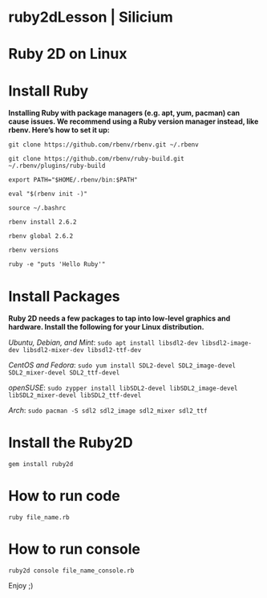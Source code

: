 # ruby2dLesson | Silicium

# Ruby 2D on Linux

# Install Ruby

<b>Installing Ruby with package managers (e.g. apt, yum, pacman) can cause issues. We recommend using a Ruby version manager instead, like rbenv. Here’s how to set it up:</b>

`git clone https://github.com/rbenv/rbenv.git ~/.rbenv`

`git clone https://github.com/rbenv/ruby-build.git ~/.rbenv/plugins/ruby-build`

`export PATH="$HOME/.rbenv/bin:$PATH"`

`eval "$(rbenv init -)"`

`source ~/.bashrc`

`rbenv install 2.6.2`

`rbenv global 2.6.2`

`rbenv versions`

`ruby -e "puts 'Hello Ruby'"`

# Install Packages

<b>Ruby 2D needs a few packages to tap into low-level graphics and hardware. Install the following for your Linux distribution.</b>

*Ubuntu, Debian, and Mint*:
`sudo apt install libsdl2-dev libsdl2-image-dev libsdl2-mixer-dev libsdl2-ttf-dev`

*CentOS and Fedora*:
`sudo yum install SDL2-devel SDL2_image-devel SDL2_mixer-devel SDL2_ttf-devel`

*openSUSE*:
`sudo zypper install libSDL2-devel libSDL2_image-devel libSDL2_mixer-devel libSDL2_ttf-devel`

*Arch*:
`sudo pacman -S sdl2 sdl2_image sdl2_mixer sdl2_ttf`

# Install the Ruby2D
`gem install ruby2d`

# How to run code
`ruby file_name.rb`

# How to run console 
`ruby2d console file_name_console.rb`

Enjoy ;)
